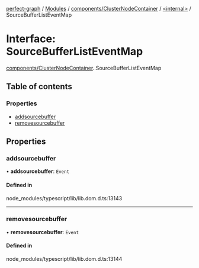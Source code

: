 [perfect-graph](../README.md) / [Modules](../modules.md) / [components/ClusterNodeContainer](../modules/components_ClusterNodeContainer.md) / [<internal\>](../modules/components_ClusterNodeContainer._internal_.md) / SourceBufferListEventMap

# Interface: SourceBufferListEventMap

[components/ClusterNodeContainer](../modules/components_ClusterNodeContainer.md).[<internal>](../modules/components_ClusterNodeContainer._internal_.md).SourceBufferListEventMap

## Table of contents

### Properties

- [addsourcebuffer](components_ClusterNodeContainer._internal_.SourceBufferListEventMap.md#addsourcebuffer)
- [removesourcebuffer](components_ClusterNodeContainer._internal_.SourceBufferListEventMap.md#removesourcebuffer)

## Properties

### addsourcebuffer

• **addsourcebuffer**: `Event`

#### Defined in

node_modules/typescript/lib/lib.dom.d.ts:13143

___

### removesourcebuffer

• **removesourcebuffer**: `Event`

#### Defined in

node_modules/typescript/lib/lib.dom.d.ts:13144
